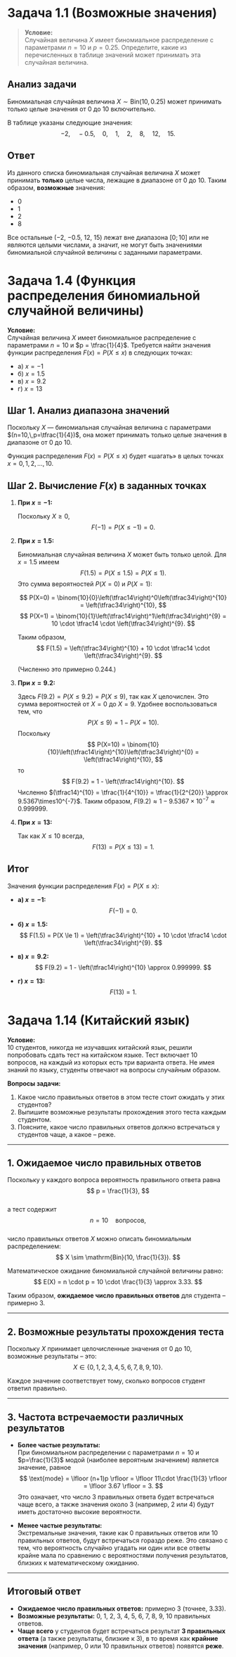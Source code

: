 
# Задача 1.1 (Возможные значения)

> **Условие:**  
> Случайная величина $X$ имеет биномиальное распределение с параметрами $n=10$ и $p=0.25$. Определите, какие из перечисленных в таблице значений может принимать эта случайная величина.

## Анализ задачи

Биномиальная случайная величина $X \sim \mathrm{Bin}(10,\,0.25)$ может принимать только целые значения от $0$ до $10$ включительно.

В таблице указаны следующие значения:
$$
-2,\quad -0.5,\quad 0,\quad 1,\quad 2,\quad 8,\quad 12,\quad 15.
$$

## Ответ

Из данного списка биномиальная случайная величина $X$ может принимать **только** целые числа, лежащие в диапазоне от $0$ до $10$. Таким образом, **возможные** значения:

- $0$
- $1$
- $2$
- $8$

Все остальные ($-2$, $-0.5$, $12$, $15$) лежат вне диапазона $[0; 10]$ или не являются целыми числами, а значит, не могут быть значениями биномиальной случайной величины с заданными параметрами.



# Задача 1.4 (Функция распределения биномиальной случайной величины)

**Условие:**  
Случайная величина $X$ имеет биномиальное распределение с параметрами $n = 10$ и $p = \tfrac{1}{4}$. Требуется найти значения функции распределения $F(x) = P(X \le x)$ в следующих точках:  
- а) $x = -1$  
- б) $x = 1.5$  
- в) $x = 9.2$  
- г) $x = 13$

## Шаг 1. Анализ диапазона значений

Поскольку $X$ — биномиальная случайная величина с параметрами $(n=10,\,p=\tfrac{1}{4})$, она может принимать только целые значения в диапазоне от $0$ до $10$.  

Функция распределения $F(x) = P(X \le x)$ будет «шагать» в целых точках $x = 0, 1, 2, \ldots, 10$.

## Шаг 2. Вычисление $F(x)$ в заданных точках

1. **При $x = -1$:**

   Поскольку $X \ge 0$,  
   $$
   F(-1) = P(X \le -1) = 0.
   $$

2. **При $x = 1.5$:**

   Биномиальная случайная величина $X$ может быть только целой. Для $x = 1.5$ имеем
   $$
   F(1.5) = P(X \le 1.5) = P(X \le 1).
   $$
   Это сумма вероятностей $P(X=0)$ и $P(X=1)$:

   $$
   P(X=0) = \binom{10}{0}\left(\tfrac14\right)^0\left(\tfrac34\right)^{10} = \left(\tfrac34\right)^{10},
   $$
   $$
   P(X=1) = \binom{10}{1}\left(\tfrac14\right)^1\left(\tfrac34\right)^{9} = 10 \cdot \tfrac14 \cdot \left(\tfrac34\right)^{9}.
   $$

   Таким образом,
   $$
   F(1.5) = \left(\tfrac34\right)^{10} + 10 \cdot \tfrac14 \cdot \left(\tfrac34\right)^{9}.
   $$

   (Численно это примерно $0.244$.)

3. **При $x = 9.2$:**

   Здесь $F(9.2) = P(X \le 9.2) = P(X \le 9)$, так как $X$ целочислен. Это сумма вероятностей от $X=0$ до $X=9$. Удобнее воспользоваться тем, что
   $$
   P(X \le 9) = 1 - P(X=10).
   $$
   Поскольку
   $$
   P(X=10) = \binom{10}{10}\left(\tfrac14\right)^{10}\left(\tfrac34\right)^{0} = \left(\tfrac14\right)^{10},
   $$
   то
   $$
   F(9.2) = 1 - \left(\tfrac14\right)^{10}.
   $$
   Численно $(\tfrac14)^{10} = \tfrac{1}{4^{10}} = \tfrac{1}{2^{20}} \approx 9.5367\times10^{-7}$. Таким образом, $F(9.2) \approx 1 - 9.5367\times10^{-7} \approx 0.999999$.

4. **При $x = 13$:**

   Так как $X \le 10$ всегда,  
   $$
   F(13) = P(X \le 13) = 1.
   $$

## Итог

Значения функции распределения $F(x) = P(X \le x)$:

- **а) $x = -1$:**
  $$
  F(-1) = 0.
  $$

- **б) $x = 1.5$:**
  $$
  F(1.5) = P(X \le 1) = \left(\tfrac34\right)^{10} + 10 \cdot \tfrac14 \cdot \left(\tfrac34\right)^{9}.
  $$

- **в) $x = 9.2$:**
  $$
  F(9.2) = 1 - \left(\tfrac14\right)^{10} \approx 0.999999.
  $$

- **г) $x = 13$:**
  $$
  F(13) = 1.
  $$


# Задача 1.14 (Китайский язык)

**Условие:**  
10 студентов, никогда не изучавших китайский язык, решили попробовать сдать тест на китайском языке. Тест включает 10 вопросов, на каждый из которых есть три варианта ответа. Не имея знаний по языку, студенты отвечают на вопросы случайным образом.  

**Вопросы задачи:**  
1. Какое число правильных ответов в этом тесте стоит ожидать у этих студентов?  
2. Выпишите возможные результаты прохождения этого теста каждым студентом.  
3. Поясните, какое число правильных ответов должно встречаться у студентов чаще, а какое – реже.

---

## 1. Ожидаемое число правильных ответов

Поскольку у каждого вопроса вероятность правильного ответа равна  
$$
p = \frac{1}{3},
$$  
а тест содержит  
$$
n = 10 \quad \text{вопросов},
$$  
число правильных ответов $X$ можно описать биномиальным распределением:
$$
X \sim \mathrm{Bin}(10, \frac{1}{3}).
$$

Математическое ожидание биномиальной случайной величины равно:
$$
E(X) = n \cdot p = 10 \cdot \frac{1}{3} \approx 3.33.
$$

Таким образом, **ожидаемое число правильных ответов** для студента – примерно 3.

---

## 2. Возможные результаты прохождения теста

Поскольку $X$ принимает целочисленные значения от 0 до 10, возможные результаты – это:
$$
X \in \{0,\, 1,\, 2,\, 3,\, 4,\, 5,\, 6,\, 7,\, 8,\, 9,\, 10\}.
$$

Каждое значение соответствует тому, сколько вопросов студент ответил правильно.

---

## 3. Частота встречаемости различных результатов

- **Более частые результаты:**  
  При биномиальном распределении с параметрами $n=10$ и $p=\frac{1}{3}$ модой (наиболее вероятным значением) является значение, равное
  $$
  \text{mode} = \lfloor (n+1)p \rfloor = \lfloor 11\cdot \frac{1}{3} \rfloor = \lfloor 3.67 \rfloor = 3.
  $$
  Это означает, что число 3 правильных ответа будет встречаться чаще всего, а также значения около 3 (например, 2 или 4) будут иметь достаточно высокие вероятности.

- **Менее частые результаты:**  
  Экстремальные значения, такие как 0 правильных ответов или 10 правильных ответов, будут встречаться гораздо реже. Это связано с тем, что вероятность случайно угадать ни один или все ответы крайне мала по сравнению с вероятностями получения результатов, близких к математическому ожиданию.

---

## Итоговый ответ

- **Ожидаемое число правильных ответов:** примерно 3 (точнее, 3.33).  
- **Возможные результаты:** 0, 1, 2, 3, 4, 5, 6, 7, 8, 9, 10 правильных ответов.  
- **Чаще всего** у студентов будет встречаться результат **3 правильных ответа** (а также результаты, близкие к 3), в то время как **крайние значения** (например, 0 или 10 правильных ответов) появятся **реже**.
```